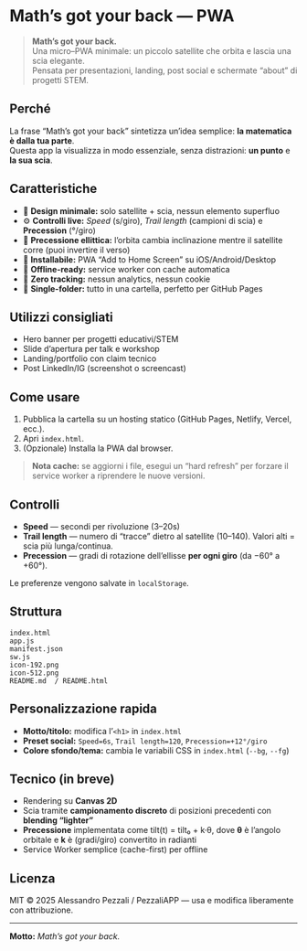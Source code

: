 # Math’s got your back — PWA

> **Math’s got your back.**  
> Una micro–PWA minimale: un piccolo satellite che orbita e lascia una scia elegante.  
> Pensata per presentazioni, landing, post social e schermate “about” di progetti STEM.

## Perché
La frase “Math’s got your back” sintetizza un’idea semplice: **la matematica è dalla tua parte**.  
Questa app la visualizza in modo essenziale, senza distrazioni: **un punto** e **la sua scia**.

## Caratteristiche
- 🎯 **Design minimale:** solo satellite + scia, nessun elemento superfluo
- ⚙️ **Controlli live:** *Speed* (s/giro), *Trail length* (campioni di scia) e **Precession** (°/giro)
- 🧭 **Precessione ellittica:** l’orbita cambia inclinazione mentre il satellite corre (puoi invertire il verso)
- 📱 **Installabile:** PWA “Add to Home Screen” su iOS/Android/Desktop
- 📡 **Offline-ready:** service worker con cache automatica
- 🔐 **Zero tracking:** nessun analytics, nessun cookie
- 🧩 **Single-folder:** tutto in una cartella, perfetto per GitHub Pages

## Utilizzi consigliati
- Hero banner per progetti educativi/STEM
- Slide d’apertura per talk e workshop
- Landing/portfolio con claim tecnico
- Post LinkedIn/IG (screenshot o screencast)

## Come usare
1. Pubblica la cartella su un hosting statico (GitHub Pages, Netlify, Vercel, ecc.).  
2. Apri `index.html`.  
3. (Opzionale) Installa la PWA dal browser.

> **Nota cache:** se aggiorni i file, esegui un “hard refresh” per forzare il service worker a riprendere le nuove versioni.

## Controlli
- **Speed** — secondi per rivoluzione (3–20s)  
- **Trail length** — numero di “tracce” dietro al satellite (10–140). Valori alti = scia più lunga/continua.  
- **Precession** — gradi di rotazione dell’ellisse **per ogni giro** (da −60° a +60°).

Le preferenze vengono salvate in `localStorage`.

## Struttura
```
index.html
app.js
manifest.json
sw.js
icon-192.png
icon-512.png
README.md  / README.html
```

## Personalizzazione rapida
- **Motto/titolo:** modifica l’`<h1>` in `index.html`
- **Preset social:** `Speed=6s`, `Trail length=120`, `Precession=+12°/giro`
- **Colore sfondo/tema:** cambia le variabili CSS in `index.html` (`--bg`, `--fg`)

## Tecnico (in breve)
- Rendering su **Canvas 2D**
- Scia tramite **campionamento discreto** di posizioni precedenti con **blending “lighter”**
- **Precessione** implementata come tilt(t) = tilt₀ + k·θ, dove **θ** è l’angolo orbitale e **k** è (gradi/giro) convertito in radianti
- Service Worker semplice (cache-first) per offline

## Licenza
MIT © 2025 Alessandro Pezzali / PezzaliAPP — usa e modifica liberamente con attribuzione.

---
**Motto:** *Math’s got your back.*
